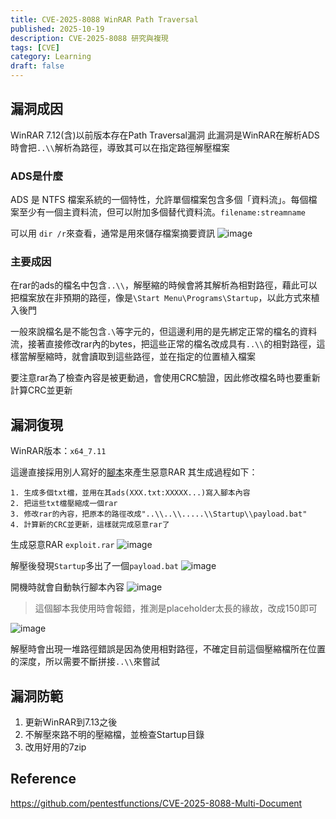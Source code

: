 ```yaml
---
title: CVE-2025-8088 WinRAR Path Traversal
published: 2025-10-19
description: CVE-2025-8088 研究與複現
tags: [CVE]
category: Learning
draft: false
---
```


## 漏洞成因
WinRAR 7.12(含)以前版本存在Path Traversal漏洞
此漏洞是WinRAR在解析ADS時會把`..\\`解析為路徑，導致其可以在指定路徑解壓檔案

### ADS是什麼
ADS 是 NTFS 檔案系統的一個特性，允許單個檔案包含多個「資料流」。每個檔案至少有一個主資料流，但可以附加多個替代資料流。`filename:streamname`

可以用 `dir /r`來查看，通常是用來儲存檔案摘要資訊
![image](https://hackmd.io/_uploads/r1aCiR9txg.png)

### 主要成因
在rar的ads的檔名中包含`..\\`，解壓縮的時候會將其解析為相對路徑，藉此可以把檔案放在非預期的路徑，像是`\Start Menu\Programs\Startup`，以此方式來植入後門

一般來說檔名是不能包含`.\`等字元的，但這邊利用的是先綁定正常的檔名的資料流，接著直接修改rar內的bytes，把這些正常的檔名改成具有`..\\`的相對路徑，這樣當解壓縮時，就會讀取到這些路徑，並在指定的位置植入檔案

要注意rar為了檢查內容是被更動過，會使用CRC驗證，因此修改檔名時也要重新計算CRC並更新

## 漏洞復現
WinRAR版本：`x64_7.11`

這邊直接採用別人寫好的[腳本](<https://github.com/pentestfunctions/CVE-2025-8088-Multi-Document/tree/main?tab=readme-ov-file>)來產生惡意RAR
其生成過程如下：
```
1. 生成多個txt檔，並用在其ads(XXX.txt:XXXXX...)寫入腳本內容
2. 把這些txt檔壓縮成一個rar
3. 修改rar的內容，把原本的路徑改成"..\\..\\.....\\Startup\\payload.bat"
4. 計算新的CRC並更新，這樣就完成惡意rar了
```

生成惡意RAR `exploit.rar`
![image](https://hackmd.io/_uploads/B14MB1jteg.png)

解壓後發現`Startup`多出了一個`payload.bat`
![image](https://hackmd.io/_uploads/B1jEHJitel.png)

開機時就會自動執行腳本內容
![image](https://hackmd.io/_uploads/H1EjLJjKgl.png)


> 這個腳本我使用時會報錯，推測是placeholder太長的緣故，改成150即可

![image](https://hackmd.io/_uploads/rJ8zvJoYgg.png)

解壓時會出現一堆路徑錯誤是因為使用相對路徑，不確定目前這個壓縮檔所在位置的深度，所以需要不斷拼接`..\\`來嘗試

## 漏洞防範
1. 更新WinRAR到7.13之後
2. 不解壓來路不明的壓縮檔，並檢查Startup目錄
3. 改用好用的7zip

## Reference
https://github.com/pentestfunctions/CVE-2025-8088-Multi-Document